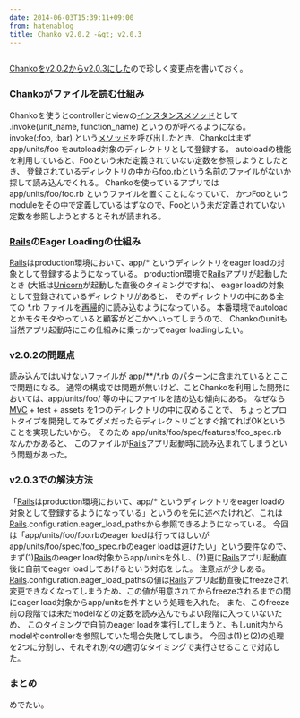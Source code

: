 ```yaml
---
date: 2014-06-03T15:39:11+09:00
from: hatenablog
title: Chanko v2.0.2 -&gt; v2.0.3
---
```


<p><img src="http://cdn-ak.f.st-hatena.com/images/fotolife/r/r7kamura/20140603/20140603153829.png" alt="" /></p>

<p><a href="https://github.com/cookpad/chanko/compare/v2.0.2...v2.0.3">Chankoをv2.0.2からv2.0.3にした</a>ので珍しく変更点を書いておく。</p>

<h3>Chankoがファイルを読む仕組み</h3>

<p>Chankoを使うとcontrollerとviewの<a class="keyword" href="http://d.hatena.ne.jp/keyword/%A5%A4%A5%F3%A5%B9%A5%BF%A5%F3%A5%B9">インスタンス</a><a class="keyword" href="http://d.hatena.ne.jp/keyword/%A5%E1%A5%BD%A5%C3%A5%C9">メソッド</a>として .invoke(unit_name, function_name) というのが呼べるようになる。
invoke(:foo, :bar) という<a class="keyword" href="http://d.hatena.ne.jp/keyword/%A5%E1%A5%BD%A5%C3%A5%C9">メソッド</a>を呼び出したとき、Chankoはまず app/units/foo をautoload対象のディレクトリとして登録する。
autoloadの機能を利用していると、Fooという未だ定義されていない定数を参照しようとしたとき、
登録されているディレクトリの中からfoo.rbという名前のファイルがないか探して読み込んでくれる。
Chankoを使っているアプリでは app/units/foo/foo.rb というファイルを置くことになっていて、
かつFooというmoduleをその中で定義しているはずなので、Fooという未だ定義されていない定数を参照しようとするとそれが読まれる。</p>

<h3><a class="keyword" href="http://d.hatena.ne.jp/keyword/Rails">Rails</a>のEager Loadingの仕組み</h3>

<p><a class="keyword" href="http://d.hatena.ne.jp/keyword/Rails">Rails</a>はproduction環境において、app/* というディレクトリをeager loadの対象として登録するようになっている。
production環境で<a class="keyword" href="http://d.hatena.ne.jp/keyword/Rails">Rails</a>アプリが起動したとき (大抵は<a class="keyword" href="http://d.hatena.ne.jp/keyword/Unicorn">Unicorn</a>が起動した直後のタイミングですね)、
eager loadの対象として登録されているディレクトリがあると、
そのディレクトリの中にある全ての *.rb ファイルを<a class="keyword" href="http://d.hatena.ne.jp/keyword/%BA%C6%B5%A2">再帰</a>的に読み込むようになっている。
本番環境でautoloadとかモタモタやっていると顧客がどこかへいってしまうので、
Chankoのunitも当然アプリ起動時にこの仕組みに乗っかってeager loadingしたい。</p>

<h3>v2.0.2の問題点</h3>

<p>読み込んではいけないファイルが app/**/*.rb のパターンに含まれているとここで問題になる。
通常の構成では問題が無いけど、ことChankoを利用した開発においては、app/units/foo/ 等の中にファイルを詰め込む傾向にある。
なぜなら <a class="keyword" href="http://d.hatena.ne.jp/keyword/MVC">MVC</a> + test + assets を1つのディレクトリの中に収めることで、
ちょっとプロトタイプを開発してみてダメだったらディレクトリごとすぐ捨てればOKということを実現したいから。
そのため app/units/foo/spec/features/foo_spec.rb なんかがあると、
このファイルが<a class="keyword" href="http://d.hatena.ne.jp/keyword/Rails">Rails</a>アプリ起動時に読み込まれてしまうという問題があった。</p>

<h3>v2.0.3での解決方法</h3>

<p>「<a class="keyword" href="http://d.hatena.ne.jp/keyword/Rails">Rails</a>はproduction環境において、app/* というディレクトリをeager loadの対象として登録するようになっている」というのを先に述べたけれど、これは<a class="keyword" href="http://d.hatena.ne.jp/keyword/Rails">Rails</a>.configuration.eager_load_pathsから参照できるようになっている。
今回は「app/units/foo/foo.rbのeager loadは行ってほしいがapp/units/foo/spec/foo_spec.rbのeager loadは避けたい」という要件なので、
まず(1)<a class="keyword" href="http://d.hatena.ne.jp/keyword/Rails">Rails</a>のeager load対象からapp/unitsを外し、(2)更に<a class="keyword" href="http://d.hatena.ne.jp/keyword/Rails">Rails</a>アプリ起動直後に自前でeager loadしてあげるという対応をした。
注意点が少しある。<a class="keyword" href="http://d.hatena.ne.jp/keyword/Rails">Rails</a>.configuration.eager_load_pathsの値は<a class="keyword" href="http://d.hatena.ne.jp/keyword/Rails">Rails</a>アプリ起動直後にfreezeされ
変更できなくなってしまうため、この値が用意されてからfreezeされるまでの間にeager load対象からapp/unitsを外すという処理を入れた。
また、このfreeze前の段階では未だmodelなどの定数を読み込んでもよい段階に入っていないため、
このタイミングで自前のeager loadを実行してしまうと、もしunit内からmodelやcontrollerを参照していた場合失敗してしまう。
今回は(1)と(2)の処理を2つに分割し、それぞれ別々の適切なタイミングで実行させることで対応した。</p>

<h3>まとめ</h3>

<p>めでたい。</p>

<p><img src="http://cdn-ak.f.st-hatena.com/images/fotolife/r/r7kamura/20140603/20140603153449.png" alt="" /></p>

